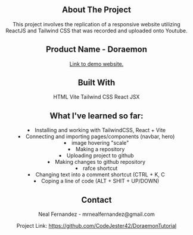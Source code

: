 <div align="center">
<h2>About The Project</h2>
  
<p>This project involves the replication of a responsive website utilizing ReactJS and Tailwind CSS that was recorded and uploaded onto Youtube.</p>

<h2>Product Name - Doraemon</h2>

<a href="[https://demo.templatemonster.com/demo/328979.html?_gl=1*8zdttf*_ga*OTYxODMxMzI5LjE3MDQyMTM4NzM.*_ga_FTPYEGT5LY*MTcwNTg2MTg1MC4zLjEuMTcwNTg2Mzk1MS42MC4wLjA.](https://www.youtube.com/watch?v=8QW_tgAYM5Y&t=3168s)">Link to demo website.</a>

<h2>Built With</h2>
HTML
Vite
Tailwind CSS
React
JSX

<h2>What I've learned so far:</h2>
<li>Installing and working with TailwindCSS, React + Vite</li>
<li>Connecting and importing pages/components (navbar, hero)</li>
<li>image hovering "scale"</li>
<li>Making a repository</li>
<li>Uploading project to github</li>
<li>Making changes to github repository</li>
<li>rafce shortcut</li>
<li>Changing text into a comment shortcut (CTRL + K, C</li>
<li>Coping a line of code (ALT + SHIT + UP/DOWN)</li>


<h2>Contact</h2>
Neal Fernandez - mrnealfernandez@gmail.com

Project Link: https://github.com/CodeJester42/DoraemonTutorial

</center>
